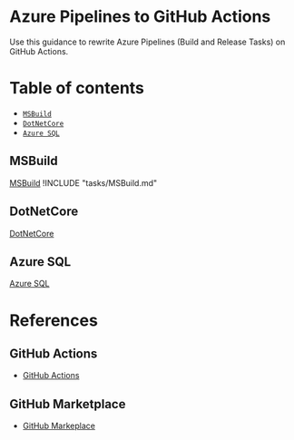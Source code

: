 # Azure Pipelines to GitHub Actions
Use this guidance to rewrite Azure Pipelines (Build and Release Tasks) on GitHub Actions.

Table of contents
=================
<!--ts-->
   * [`MSBuild`](#MSBuild)
   * [`DotNetCore`](#DotNetCore)
   * [`Azure SQL`](#azure-sql)
<!--te-->

## MSBuild
[MSBuild](/tasks/MSBuild.md)
!INCLUDE "tasks/MSBuild.md"
## DotNetCore
[DotNetCore](/tasks/DotNetCoreCLI.md)

## Azure SQL
[Azure SQL](/tasks/SQLAzure.md)

# References
## GitHub Actions
- [GitHub Actions](https://github.com/features/actions)
## GitHub Marketplace
- [GitHub Markeplace](https://github.com/marketplace?type=actions)
